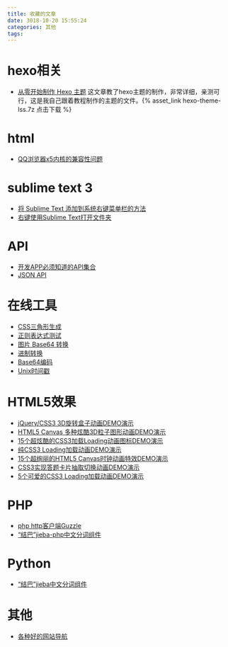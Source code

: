 ```yaml
---
title: 收藏的文章
date: 3018-10-20 15:55:24
categories: 其他
tags:
---
```


# hexo相关
- [从零开始制作 Hexo 主题](https://www.ahonn.me/2016/12/15/create-a-hexo-theme-from-scratch/)
这文章教了hexo主题的制作，非常详细，亲测可行，这是我自己跟着教程制作的主题的文件。{% asset_link hexo-theme-lss.7z 点击下载 %}

# html
- [QQ浏览器x5内核的兼容性问题](https://www.cnblogs.com/chentan/p/6297064.html
)

<!-- more -->

# sublime text 3
- [将 Sublime Text 添加到系统右键菜单栏的方法](https://blog.csdn.net/MariaGit/article/details/79016807)
- [右键使用Sublime Text打开文件夹](https://blog.csdn.net/vvfish119/article/details/78615570)

# API
- [开发APP必须知道的API集合](https://www.cnblogs.com/wikiki/p/7232388.html)
- [JSON API](https://www.sojson.com/api/semantic.html)

# 在线工具
- [CSS三角形生成](http://www.nicetool.net/embed/css_triangle_generator.html)
- [正则表达式测试](http://www.nicetool.net/embed/regex_test.html)
- [图片 Base64 转换](http://www.nicetool.net/embed/image_base64.html)
- [进制转换](http://www.nicetool.net/embed/hex.html)
- [Base64编码](http://www.nicetool.net/embed/base64.html)
- [Unix时间戳](http://www.nicetool.net/embed/timestamp.html)

# HTML5效果
- [jQuery/CSS3 3D旋转盒子动画DEMO演示](https://www.html5tricks.com/demo/jquery-css3-3d-image-box/index.html )
- [HTML5 Canvas 多种炫酷3D粒子图形动画DEMO演示](https://www.html5tricks.com/demo/html5-canvas-3d-pixel-graph/index.html)
- [15个超炫酷的CSS3加载Loading动画图标DEMO演示](https://www.html5tricks.com/demo/15-css3-loading-icon/index.html)
- [纯CSS3 Loading加载动画DEMO演示](https://www.html5tricks.com/demo/css3-loading-cool-styles/index.html)
- [15个超绚丽的HTML5 Canvas时钟动画特效DEMO演示](https://www.html5tricks.com/demo/html5-canvas-15-clock/index.html)
- [CSS3实现答题卡片抽取切换动画DEMO演示](https://www.html5tricks.com/demo/css3-card-siphon-slider/index.html)
- [5个可爱的CSS3 Loading加载动画DEMO演示](https://www.html5tricks.com/demo/5-pretty-css3-loading/index.html)

# PHP
- [php http客户端Guzzle](https://github.com/guzzle/guzzle)
- [“结巴”jieba-php中文分词组件](https://github.com/fukuball/jieba-php)

# Python
- [“结巴”jieba中文分词组件](https://github.com/fxsjy/jieba)

# 其他
- [各种好的网站导航](https://www.volf.club/)